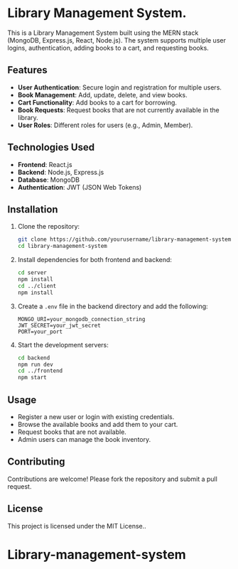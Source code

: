 # Library Management System.

This is a Library Management System built using the MERN stack (MongoDB, Express.js, React, Node.js). The system supports multiple user logins, authentication, adding books to a cart, and requesting books.

## Features

- **User Authentication**: Secure login and registration for multiple users.
- **Book Management**: Add, update, delete, and view books.
- **Cart Functionality**: Add books to a cart for borrowing.
- **Book Requests**: Request books that are not currently available in the library.
- **User Roles**: Different roles for users (e.g., Admin, Member).

## Technologies Used

- **Frontend**: React.js
- **Backend**: Node.js, Express.js
- **Database**: MongoDB
- **Authentication**: JWT (JSON Web Tokens)

## Installation

1. Clone the repository:
    ```bash
    git clone https://github.com/yourusername/library-management-system.git
    cd library-management-system
    ```

2. Install dependencies for both frontend and backend:
    ```bash
    cd server
    npm install
    cd ../client
    npm install
    ```

3. Create a `.env` file in the backend directory and add the following:
    ```env
    MONGO_URI=your_mongodb_connection_string
    JWT_SECRET=your_jwt_secret
    PORT=your_port
    ```

4. Start the development servers:
    ```bash
    cd backend
    npm run dev
    cd ../frontend
    npm start
    ```

## Usage

- Register a new user or login with existing credentials.
- Browse the available books and add them to your cart.
- Request books that are not available.
- Admin users can manage the book inventory.

## Contributing

Contributions are welcome! Please fork the repository and submit a pull request.

## License

This project is licensed under the MIT License..
# Library-management-system
